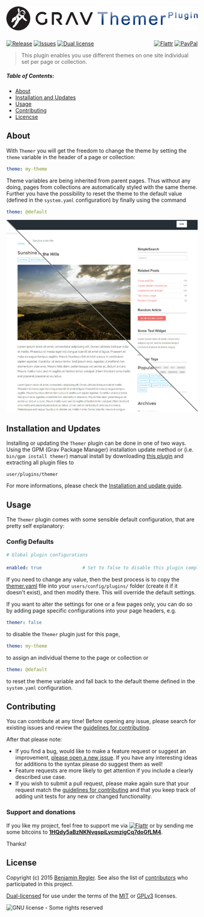 # [![Grav Themer Plugin](assets/logo.png)][project]

[![Release](https://img.shields.io/github/release/sommerregen/grav-plugin-themer.svg)][project] [![Issues](https://img.shields.io/github/issues/sommerregen/grav-plugin-themer.svg)][issues] [![Dual license](https://img.shields.io/badge/dual%20license-MIT%2FGPL-blue.svg)](LICENSE "License") <span style="float:right;">[![Flattr](https://api.flattr.com/button/flattr-badge-large.png)][flattr] [![PayPal](https://www.paypal.com/en_US/i/btn/btn_donate_SM.gif)][paypal]</span>

> This plugin enables you use different themes on one site individual set per page or collection.

##### Table of Contents:

* [About](#about)
* [Installation and Updates](#installation-and-updates)
* [Usage](#usage)
* [Contributing](#contributing)
* [Licencse](#license)

## About

With `Themer` you will get the freedom to change the theme by setting the `theme` variable in the header of a page or collection:

```yaml
theme: my-theme
```

Theme variables are being inherited from parent pages. Thus without any doing, pages from collections are automatically styled with the same theme. Further you have the possibility to reset the theme to the default value (defined in the `system.yaml` configuration) by finally using the command

```yaml
theme: @default
```

![Screenshot Themer Plugin](assets/screenshot.png "Themer Preview")

## Installation and Updates

Installing or updating the `Themer` plugin can be done in one of two ways. Using the GPM (Grav Package Manager) installation update method or (i.e. `bin/gpm install themer`) manual install by downloading [this plugin](https://github.com/sommerregen/grav-plugin-themer) and extracting all plugin files to

    user/plugins/themer

For more informations, please check the [Installation and update guide](docs/INSTALL.md).

## Usage

The `Themer` plugin comes with some sensible default configuration, that are pretty self explanatory:

### Config Defaults

```yaml
# Global plugin configurations

enabled: true               # Set to false to disable this plugin completely
```

If you need to change any value, then the best process is to copy the [themer.yaml](themer.yaml) file into your `users/config/plugins/` folder (create it if it doesn't exist), and then modify there. This will override the default settings.

If you want to alter the settings for one or a few pages only, you can do so by adding page specific configurations into your page headers, e.g.

```yaml
themer: false
```

to disable the `Themer` plugin just for this page,

```yaml
theme: my-theme
```

to assign an individual theme to the page or collection or

```yaml
theme: @default
```

to reset the theme variable and fall back to the default theme defined in the `system.yaml` configuration.

## Contributing

You can contribute at any time! Before opening any issue, please search for existing issues and review the [guidelines for contributing](docs/CONTRIBUTING.md).

After that please note:

* If you find a bug, would like to make a feature request or suggest an improvement, [please open a new issue][issues]. If you have any interesting ideas for additions to the syntax please do suggest them as well!
* Feature requests are more likely to get attention if you include a clearly described use case.
* If you wish to submit a pull request, please make again sure that your request match the [guidelines for contributing](docs/CONTRIBUTING.md) and that you keep track of adding unit tests for any new or changed functionality.

### Support and donations

If you like my project, feel free to support me via [![Flattr](https://api.flattr.com/button/flattr-badge-large.png)][flattr] or by sending me some bitcoins to [**1HQdy5aBzNKNvqspiLvcmzigCq7doGfLM4**][bitcoin].

Thanks!

## License

Copyright (c) 2015 [Benjamin Regler][github]. See also the list of [contributors] who participated in this project.

[Dual-licensed](LICENSE) for use under the terms of the [MIT][mit-license] or [GPLv3][gpl-license] licenses.

![GNU license - Some rights reserved][gnu]

[github]: https://github.com/sommerregen/ "GitHub account from Benjamin Regler"
[gpl-license]: http://opensource.org/licenses/GPL-3.0 "GPLv3 license"
[mit-license]: http://www.opensource.org/licenses/mit-license.php "MIT license"

[flattr]: https://flattr.com/submit/auto?user_id=Sommerregen&url=https://github.com/sommerregen/grav-plugin-themer "Flatter my GitHub project"
[paypal]: https://www.paypal.com/cgi-bin/webscr?cmd=_s-xclick&hosted_button_id=SYFNP82USG3RN "Donate for my GitHub project using PayPal"
[bitcoin]: bitcoin:1HQdy5aBzNKNvqspiLvcmzigCq7doGfLM4?label=GitHub%20project "Donate for my GitHub project using BitCoin"
[gnu]: https://upload.wikimedia.org/wikipedia/commons/thumb/3/33/License_icon-gpl-88x31.svg/88px-License_icon-gpl-88x31.svg.png "GNU license - Some rights reserved"

[project]: https://github.com/sommerregen/grav-plugin-themer
[issues]: https://github.com/sommerregen/grav-plugin-themer/issues "GitHub Issues for Grav Themer Plugin"
[contributors]: https://github.com/sommerregen/grav-plugin-themer/graphs/contributors "List of contributors of the project"
